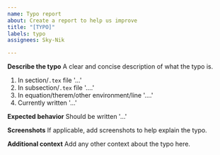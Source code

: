 ```yaml
---
name: Typo report
about: Create a report to help us improve
title: "[TYPO]"
labels: typo
assignees: Sky-Nik

---
```


**Describe the typo**
A clear and concise description of what the typo is.

1. In section/`.tex` file '...'
2. In subsection/`.tex` file '....'
3. In equation/therem/other environment/line '....'
4. Currently written '...'

**Expected behavior**
Should be written '...'

**Screenshots**
If applicable, add screenshots to help explain the typo.

**Additional context**
Add any other context about the typo here.
